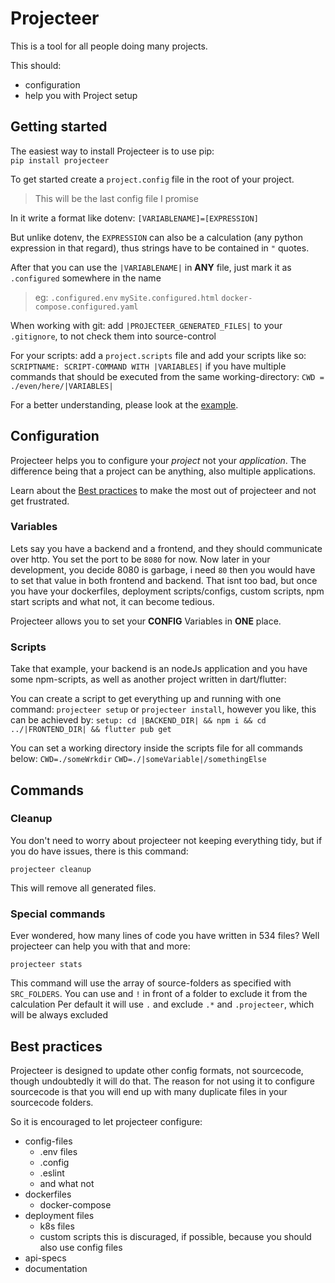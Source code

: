 # Projecteer

This is a tool for all people doing many projects.

This should:

- configuration
- help you with Project setup

## Getting started

The easiest way to install Projecteer is to use pip:  
`pip install projecteer`

To get started create a `project.config` file in the root of your project.  
> This will be the last config file I promise

In it write a format like dotenv:
`[VARIABLENAME]=[EXPRESSION]`

But unlike dotenv, the `EXPRESSION` can also be a calculation (any python expression in that regard), thus strings have to be contained in `"` quotes.

After that you can use the `|VARIABLENAME|` in **ANY** file, just mark it as `.configured` somewhere in the name
> eg:
> `.configured.env`
> `mySite.configured.html`
> `docker-compose.configured.yaml`

When working with git:
add `|PROJECTEER_GENERATED_FILES|` to your `.gitignore`, to not check them into source-control

For your scripts:
add a `project.scripts` file and add your scripts like so:
`SCRIPTNAME: SCRIPT-COMMAND WITH |VARIABLES|`
if you have multiple commands that should be executed from the same working-directory:
`CWD = ./even/here/|VARIABLES|`

For a better understanding, please look at the [example](./example/).

## Configuration

Projecteer helps you to configure your _project_ not your _application_.
The difference being that a project can be anything, also multiple applications.

Learn about the [Best practices](#best-practices) to make the most out of projecteer and not get frustrated.

### Variables
Lets say you have a backend and a frontend, and they should communicate over http.
You set the port to be `8080` for now. Now later in your development, you decide 8080 is garbage, i need `80`
then you would have to set that value in both frontend and backend. That isnt too bad, but once you have your dockerfiles,
deployment scripts/configs, custom scripts, npm start scripts and what not, it can become tedious.

Projecteer allows you to set your **CONFIG** Variables in **ONE** place.

### Scripts
Take that example, your backend is an nodeJs application and you have some npm-scripts, as well as another project written in dart/flutter:

You can create a script to get everything up and running with one command:
`projecteer setup` or `projecteer install`, however you like, this can be achieved by:
`setup: cd |BACKEND_DIR| && npm i && cd ../|FRONTEND_DIR| && flutter pub get`

You can set a working directory inside the scripts file for all commands below:
`CWD=./someWrkdir`
`CWD=./|someVariable|/somethingElse`

## Commands
### Cleanup
You don't need to worry about projecteer not keeping everything tidy, but if you do have issues, there is this command:

`projecteer cleanup`

This will remove all generated files.

### Special commands
Ever wondered, how many lines of code you have written in 534 files?
Well projecteer can help you with that and more:

`projecteer stats`

This command will use the array of source-folders as specified with `SRC_FOLDERS`.
You can use and `!` in front of a folder to exclude it from the calculation
Per default it will use `.` and exclude `.*` and `.projecteer`, which will be always excluded

## Best practices

Projecteer is designed to update other config formats, not sourcecode, though undoubtedly it will do that.
The reason for not using it to configure sourcecode is that you will end up with many duplicate files in your sourcecode folders.

So it is encouraged to let projecteer configure:
* config-files
	* .env files
	* .config
	* .eslint
	* and what not
* dockerfiles
	* docker-compose
* deployment files
	* k8s files
	* custom scripts
		this is discuraged, if possible, because you should also use config files
* api-specs
* documentation